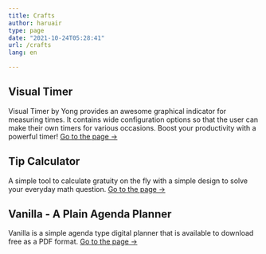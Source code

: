 ```yaml
---
title: Crafts
author: haruair
type: page
date: "2021-10-24T05:28:41"
url: /crafts
lang: en

---
```


## Visual Timer

Visual Timer by Yong provides an awesome graphical indicator for
measuring times. It contains wide configuration options so that the
user can make their own timers for various occasions. Boost your
productivity with a powerful timer! [Go to the page →](/app/visual-timer)

## Tip Calculator

A simple tool to calculate gratuity on the fly with a simple design to
solve your everyday math question. [Go to the page →](/app/tip-calculator-by-yong)

## Vanilla - A Plain Agenda Planner

Vanilla is a simple agenda type digital planner that is available to
download free as a PDF format. [Go to the page →](https://note.edykim.com/)
